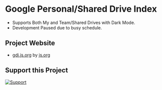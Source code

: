 # Google Personal/Shared Drive Index

* Supports Both My and Team/Shared Drives with Dark Mode.
* Development Paused due to busy schedule.

## Project Website

* [gdi.js.org](https://gdi.js.org) by [js.org](https://js.org)

## Support this Project

[![Support](https://cdn.buymeacoffee.com/buttons/v2/default-white.png)](https://saweria.co/afdulfauzan)
